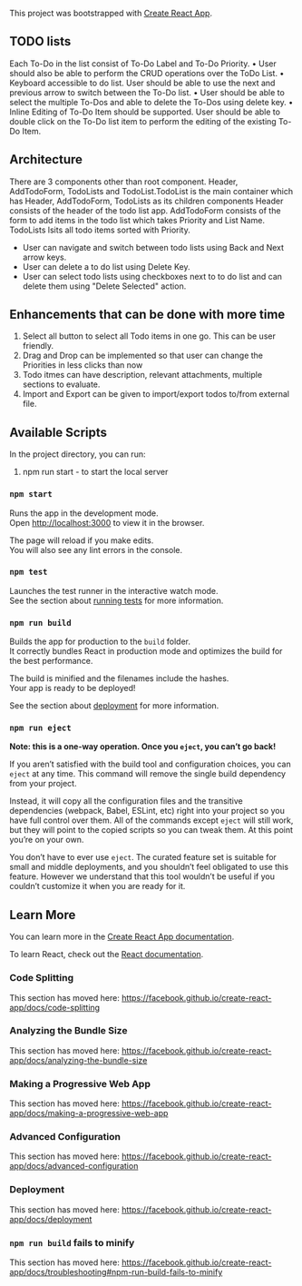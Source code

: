 This project was bootstrapped with [Create React App](https://github.com/facebook/create-react-app).
## TODO lists
Each To-Do in the list consist of To-Do Label and To-Do Priority.
• User should also be able to perform the CRUD operations over the ToDo List.
• Keyboard accessible to do list. User should be able to use the next and previous arrow to
switch between the To-Do list.
• User should be able to select the multiple To-Dos and able to delete the To-Dos using delete
key.
• Inline Editing of To-Do Item should be supported. User should be able to double click on the
To-Do list item to perform the editing of the existing To-Do Item.

## Architecture
There are 3 components other than root component. Header, AddTodoForm, TodoLists and TodoList.TodoList is the main container which has Header, AddTodoForm, TodoLists as its children components Header consists of the header of the todo list app. AddTodoForm consists of the form to add items in the todo list which takes Priority and List Name. TodoLists lsits all todo items sorted with Priority. 
* User can navigate and switch between todo lists using Back and Next arrow keys. 
* User can delete a to do list using Delete Key. 
* User can select todo lists using checkboxes next to to do list and can delete them using "Delete Selected" action.

## Enhancements that can be done with more time

1. Select all button to select all Todo items in one go. This can be user friendly.
2. Drag and Drop can be implemented so that user can change the Priorities in less clicks than now
3. Todo itmes can have description, relevant attachments, multiple sections to evaluate.
4. Import and Export can be given to import/export todos to/from external file.

## Available Scripts

In the project directory, you can run:
1) npm run start - to start the local server

### `npm start`

Runs the app in the development mode.<br />
Open [http://localhost:3000](http://localhost:3000) to view it in the browser.

The page will reload if you make edits.<br />
You will also see any lint errors in the console.

### `npm test`

Launches the test runner in the interactive watch mode.<br />
See the section about [running tests](https://facebook.github.io/create-react-app/docs/running-tests) for more information.

### `npm run build`

Builds the app for production to the `build` folder.<br />
It correctly bundles React in production mode and optimizes the build for the best performance.

The build is minified and the filenames include the hashes.<br />
Your app is ready to be deployed!

See the section about [deployment](https://facebook.github.io/create-react-app/docs/deployment) for more information.

### `npm run eject`

**Note: this is a one-way operation. Once you `eject`, you can’t go back!**

If you aren’t satisfied with the build tool and configuration choices, you can `eject` at any time. This command will remove the single build dependency from your project.

Instead, it will copy all the configuration files and the transitive dependencies (webpack, Babel, ESLint, etc) right into your project so you have full control over them. All of the commands except `eject` will still work, but they will point to the copied scripts so you can tweak them. At this point you’re on your own.

You don’t have to ever use `eject`. The curated feature set is suitable for small and middle deployments, and you shouldn’t feel obligated to use this feature. However we understand that this tool wouldn’t be useful if you couldn’t customize it when you are ready for it.

## Learn More

You can learn more in the [Create React App documentation](https://facebook.github.io/create-react-app/docs/getting-started).

To learn React, check out the [React documentation](https://reactjs.org/).

### Code Splitting

This section has moved here: https://facebook.github.io/create-react-app/docs/code-splitting

### Analyzing the Bundle Size

This section has moved here: https://facebook.github.io/create-react-app/docs/analyzing-the-bundle-size

### Making a Progressive Web App

This section has moved here: https://facebook.github.io/create-react-app/docs/making-a-progressive-web-app

### Advanced Configuration

This section has moved here: https://facebook.github.io/create-react-app/docs/advanced-configuration

### Deployment

This section has moved here: https://facebook.github.io/create-react-app/docs/deployment

### `npm run build` fails to minify

This section has moved here: https://facebook.github.io/create-react-app/docs/troubleshooting#npm-run-build-fails-to-minify
